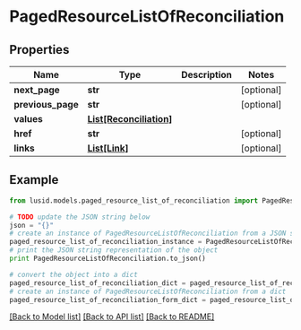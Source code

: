 # PagedResourceListOfReconciliation


## Properties
Name | Type | Description | Notes
------------ | ------------- | ------------- | -------------
**next_page** | **str** |  | [optional] 
**previous_page** | **str** |  | [optional] 
**values** | [**List[Reconciliation]**](Reconciliation.md) |  | 
**href** | **str** |  | [optional] 
**links** | [**List[Link]**](Link.md) |  | [optional] 

## Example

```python
from lusid.models.paged_resource_list_of_reconciliation import PagedResourceListOfReconciliation

# TODO update the JSON string below
json = "{}"
# create an instance of PagedResourceListOfReconciliation from a JSON string
paged_resource_list_of_reconciliation_instance = PagedResourceListOfReconciliation.from_json(json)
# print the JSON string representation of the object
print PagedResourceListOfReconciliation.to_json()

# convert the object into a dict
paged_resource_list_of_reconciliation_dict = paged_resource_list_of_reconciliation_instance.to_dict()
# create an instance of PagedResourceListOfReconciliation from a dict
paged_resource_list_of_reconciliation_form_dict = paged_resource_list_of_reconciliation.from_dict(paged_resource_list_of_reconciliation_dict)
```
[[Back to Model list]](../README.md#documentation-for-models) [[Back to API list]](../README.md#documentation-for-api-endpoints) [[Back to README]](../README.md)


